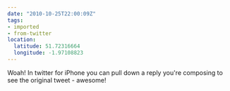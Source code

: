 ```yaml
---
date: "2010-10-25T22:00:09Z"
tags:
- imported
- from-twitter
location:
  latitude: 51.72316664
  longitude: -1.97108823
---
```

Woah\! In twitter for iPhone you can pull down a reply you're composing to see the original tweet - awesome\!
